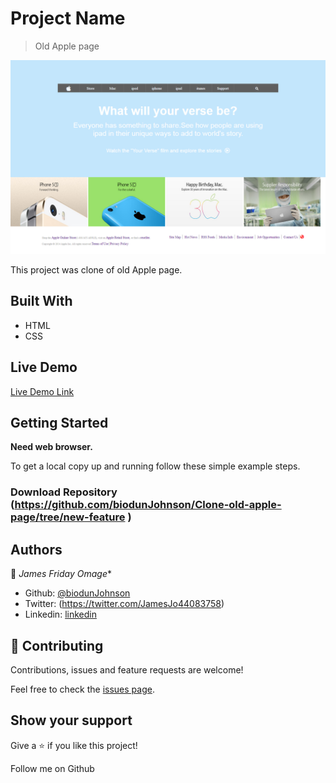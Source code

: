# Project Name

> Old Apple page

![Screenshot of the page](apple.png)


This project was clone of old Apple page.

## Built With

- HTML
- CSS

## Live Demo

[Live Demo Link](https://raw.githack.com/biodunJohnson/Clone-old-apple-page/new-feature/index.html)


## Getting Started

**Need web browser.**

To get a local copy up and running follow these simple example steps.


### Download Repository (https://github.com/biodunJohnson/Clone-old-apple-page/tree/new-feature )


## Authors

👤 *James Friday Omage**

- Github: [@biodunJohnson](https://github.com/biodunJohnson)
- Twitter: (https://twitter.com/JamesJo44083758)
- Linkedin: [linkedin](https://www.linkedin.com/in/friday-omage-299a04b4/)



## 🤝 Contributing

Contributions, issues and feature requests are welcome!

Feel free to check the [issues page](https://github.com/biodunJohnson/Clone-old-apple-page/issues/1).

## Show your support

Give a ⭐️ if you like this project!

Follow me on Github
